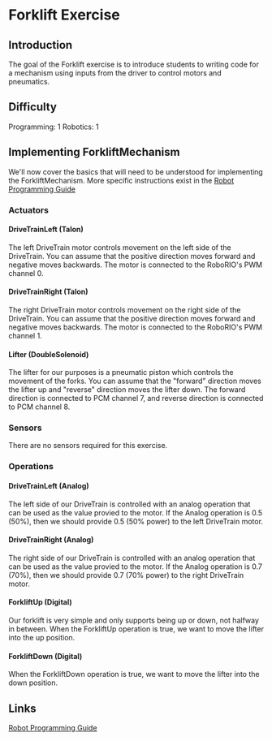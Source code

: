 # Forklift Exercise

## Introduction
The goal of the Forklift exercise is to introduce students to writing code for a mechanism using inputs from the driver to control motors and pneumatics.

## Difficulty
Programming: 1
Robotics: 1

## Implementing ForkliftMechanism
We'll now cover the basics that will need to be understood for implementing the ForkliftMechanism.  More specific instructions exist in the [Robot Programming Guide](#/Robot%20Programming%20Guide.md)

### Actuators
#### DriveTrainLeft (Talon)
The left DriveTrain motor controls movement on the left side of the DriveTrain.  You can assume that the positive direction moves forward and negative moves backwards.  The motor is connected to the RoboRIO's PWM channel 0.

#### DriveTrainRight (Talon)
The right DriveTrain motor controls movement on the right side of the DriveTrain.  You can assume that the positive direction moves forward and negative moves backwards.  The motor is connected to the RoboRIO's PWM channel 1.

#### Lifter (DoubleSolenoid)
The lifter for our purposes is a pneumatic piston which controls the movement of the forks.  You can assume that the "forward" direction moves the lifter up and "reverse" direction moves the lifter down.  The forward direction is connected to PCM channel 7, and reverse direction is connected to PCM channel 8.

### Sensors
There are no sensors required for this exercise.

### Operations
#### DriveTrainLeft (Analog)
The left side of our DriveTrain is controlled with an analog operation that can be used as the value provied to the motor.  If the Analog operation is 0.5 (50%), then we should provide 0.5 (50% power) to the left DriveTrain motor.

#### DriveTrainRight (Analog)
The right side of our DriveTrain is controlled with an analog operation that can be used as the value provied to the motor.  If the Analog operation is 0.7 (70%), then we should provide 0.7 (70% power) to the right DriveTrain motor.

#### ForkliftUp (Digital)
Our forklift is very simple and only supports being up or down, not halfway in between.  When the ForkliftUp operation is true, we want to move the lifter into the up position.

#### ForkliftDown (Digital)
When the ForkliftDown operation is true, we want to move the lifter into the down position.

## Links
[Robot Programming Guide](/Robot%20Programming%20Guide.md)
